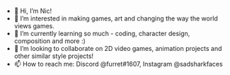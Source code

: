 - 👋 Hi, I’m Nic!
- 👀 I’m interested in making games, art and changing the way the world views games.
- 🌱 I’m currently learning so much - coding, character design, composition and more :)
- 💞️ I’m looking to collaborate on 2D video games, animation projects and other similar style projects!
- 📫 How to reach me: Discord @furret#1607, Instagram @sadsharkfaces

<!---
CodingPupper/CodingPupper is a ✨ special ✨ repository because its `README.md` (this file) appears on your GitHub profile.
You can click the Preview link to take a look at your changes.
--->
